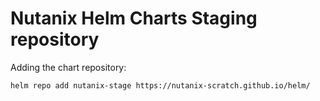 # Nutanix Helm Charts Staging repository

Adding the chart repository:

```code
helm repo add nutanix-stage https://nutanix-scratch.github.io/helm/
```
